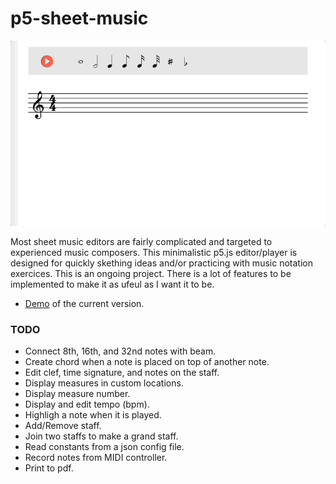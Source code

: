 # p5-sheet-music
![](docs/p5-sheet-music.gif)

Most sheet music editors are fairly complicated and targeted to experienced music composers.
This minimalistic p5.js editor/player is designed for quickly skething ideas and/or practicing
with music notation exercices. This is an ongoing project. There is a lot of features to be 
implemented to make it as ufeul as I want it to be.

- [Demo](https://lucasnfe.github.io/p5-sheet-music/index.html) of the current version.

### TODO

- Connect 8th, 16th, and 32nd notes with beam.
- Create chord when a note is placed on top of another note.
- Edit clef, time signature, and notes on the staff.
- Display measures in custom locations.
- Display measure number.
- Display and edit tempo (bpm).
- Highligh a note when it is played.
- Add/Remove staff.
- Join two staffs to make a grand staff. 
- Read constants from a json config file.
- Record notes from MIDI controller.
- Print to pdf.
